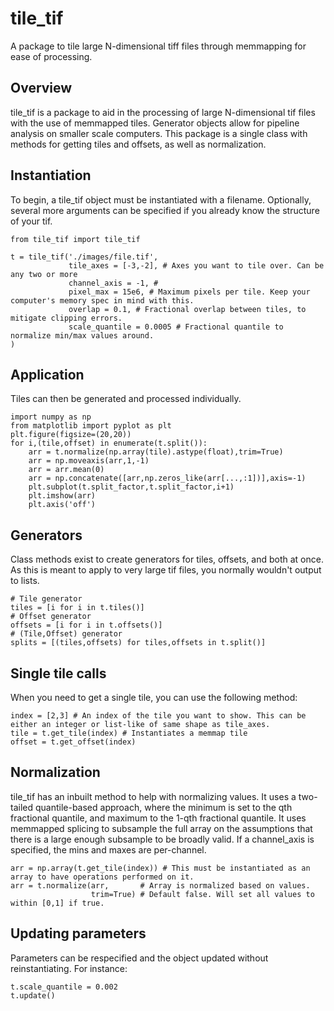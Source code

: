 # tile_tif
 A package to tile large N-dimensional tiff files through memmapping for ease of processing.

## Overview

tile_tif is a package to aid in the processing of large N-dimensional tif files with the use of memmapped tiles. Generator objects allow for pipeline analysis on smaller scale computers. This package is a single class with methods for getting tiles and offsets, as well as normalization.

## Instantiation

To begin, a tile_tif object must be instantiated with a filename. Optionally, several more arguments can be specified if you already know the structure of your tif. 

```{python}
from tile_tif import tile_tif

t = tile_tif('./images/file.tif',
             tile_axes = [-3,-2], # Axes you want to tile over. Can be any two or more 
             channel_axis = -1, # 
             pixel_max = 15e6, # Maximum pixels per tile. Keep your computer's memory spec in mind with this.
             overlap = 0.1, # Fractional overlap between tiles, to mitigate clipping errors.
             scale_quantile = 0.0005 # Fractional quantile to normalize min/max values around. 
)
```

## Application

Tiles can then be generated and processed individually.

```{python}
import numpy as np
from matplotlib import pyplot as plt
plt.figure(figsize=(20,20))
for i,(tile,offset) in enumerate(t.split()):
    arr = t.normalize(np.array(tile).astype(float),trim=True)
    arr = np.moveaxis(arr,1,-1)
    arr = arr.mean(0)
    arr = np.concatenate([arr,np.zeros_like(arr[...,:1])],axis=-1)
    plt.subplot(t.split_factor,t.split_factor,i+1)
    plt.imshow(arr)
    plt.axis('off')
```


## Generators

Class methods exist to create generators for tiles, offsets, and both at once. As this is meant to apply to very large tif files, you normally wouldn't output to lists.

```{python}
# Tile generator
tiles = [i for i in t.tiles()]
# Offset generator
offsets = [i for i in t.offsets()]
# (Tile,Offset) generator
splits = [(tiles,offsets) for tiles,offsets in t.split()]
```

## Single tile calls

When you need to get a single tile, you can use the following method:

```{python}
index = [2,3] # An index of the tile you want to show. This can be either an integer or list-like of same shape as tile_axes.
tile = t.get_tile(index) # Instantiates a memmap tile
offset = t.get_offset(index)
```
## Normalization

tile_tif has an inbuilt method to help with normalizing values. It uses a two-tailed quantile-based approach, where the minimum is set to the qth fractional quantile, and maximum to the 1-qth fractional quantile. It uses memmapped splicing to subsample the full array on the assumptions that there is a large enough subsample to be broadly valid. If a channel_axis is specified, the mins and maxes are per-channel. 

```{python}
arr = np.array(t.get_tile(index)) # This must be instantiated as an array to have operations performed on it.
arr = t.normalize(arr,       # Array is normalized based on values.
				  trim=True) # Default false. Will set all values to within [0,1] if true.
```

## Updating parameters

Parameters can be respecified and the object updated without reinstantiating. For instance:

```{python}
t.scale_quantile = 0.002
t.update()
```
